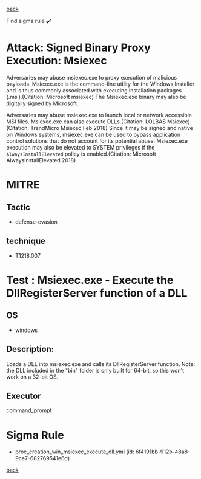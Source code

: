 
[back](../index.md)

Find sigma rule :heavy_check_mark: 

# Attack: Signed Binary Proxy Execution: Msiexec 

Adversaries may abuse msiexec.exe to proxy execution of malicious payloads. Msiexec.exe is the command-line utility for the Windows Installer and is thus commonly associated with executing installation packages (.msi).(Citation: Microsoft msiexec) The Msiexec.exe binary may also be digitally signed by Microsoft.

Adversaries may abuse msiexec.exe to launch local or network accessible MSI files. Msiexec.exe can also execute DLLs.(Citation: LOLBAS Msiexec)(Citation: TrendMicro Msiexec Feb 2018) Since it may be signed and native on Windows systems, msiexec.exe can be used to bypass application control solutions that do not account for its potential abuse. Msiexec.exe execution may also be elevated to SYSTEM privileges if the <code>AlwaysInstallElevated</code> policy is enabled.(Citation: Microsoft AlwaysInstallElevated 2018)

# MITRE
## Tactic
  - defense-evasion


## technique
  - T1218.007


# Test : Msiexec.exe - Execute the DllRegisterServer function of a DLL
## OS
  - windows


## Description:
Loads a DLL into msiexec.exe and calls its DllRegisterServer function. Note: the DLL included in the "bin" folder is only built for 64-bit, so this won't work on a 32-bit OS.


## Executor
command_prompt

# Sigma Rule
 - proc_creation_win_msiexec_execute_dll.yml (id: 6f4191bb-912b-48a8-9ce7-682769541e6d)



[back](../index.md)

